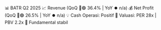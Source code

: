 📊 BATR Q2 2025
📈 Revenue (QoQ 🔼🟢 36.4% | YoY ⏺️ n/a)
💰 Net Profit (QoQ 🔼🟢 26.5% | YoY ⏺️ n/a)
💡 Cash Operasi: Positif
🧮 Valuasi: PER 28x | PBV 2.2x
🧱 Fundamental stabil
